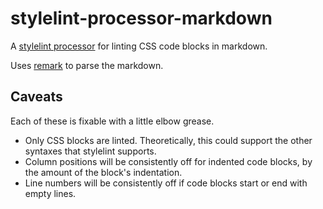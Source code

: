 # stylelint-processor-markdown

A [stylelint processor](http://stylelint.io/user-guide/configuration/#processors) for linting CSS code blocks in markdown.

Uses [remark](https://github.com/wooorm/remark) to parse the markdown.

## Caveats

Each of these is fixable with a little elbow grease.

- Only CSS blocks are linted. Theoretically, this could support the other syntaxes that stylelint supports.
- Column positions will be consistently off for indented code blocks, by the amount of the block's indentation.
- Line numbers will be consistently off if code blocks start or end with empty lines.
